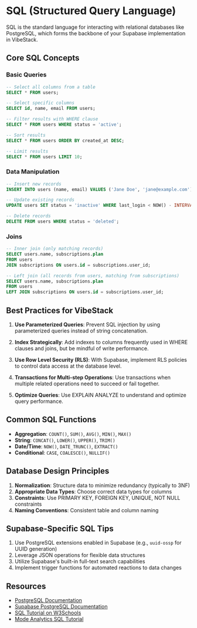 # SQL (Structured Query Language)

SQL is the standard language for interacting with relational databases like PostgreSQL, which forms the backbone of your Supabase implementation in VibeStack.

## Core SQL Concepts

### Basic Queries
```sql
-- Select all columns from a table
SELECT * FROM users;

-- Select specific columns
SELECT id, name, email FROM users;

-- Filter results with WHERE clause
SELECT * FROM users WHERE status = 'active';

-- Sort results
SELECT * FROM users ORDER BY created_at DESC;

-- Limit results
SELECT * FROM users LIMIT 10;
```

### Data Manipulation
```sql
-- Insert new records
INSERT INTO users (name, email) VALUES ('Jane Doe', 'jane@example.com');

-- Update existing records
UPDATE users SET status = 'inactive' WHERE last_login < NOW() - INTERVAL '90 days';

-- Delete records
DELETE FROM users WHERE status = 'deleted';
```

### Joins
```sql
-- Inner join (only matching records)
SELECT users.name, subscriptions.plan 
FROM users
JOIN subscriptions ON users.id = subscriptions.user_id;

-- Left join (all records from users, matching from subscriptions)
SELECT users.name, subscriptions.plan 
FROM users
LEFT JOIN subscriptions ON users.id = subscriptions.user_id;
```

## Best Practices for VibeStack

1. **Use Parameterized Queries**: Prevent SQL injection by using parameterized queries instead of string concatenation.

2. **Index Strategically**: Add indexes to columns frequently used in WHERE clauses and joins, but be mindful of write performance.

3. **Use Row Level Security (RLS)**: With Supabase, implement RLS policies to control data access at the database level.

4. **Transactions for Multi-step Operations**: Use transactions when multiple related operations need to succeed or fail together.

5. **Optimize Queries**: Use EXPLAIN ANALYZE to understand and optimize query performance.

## Common SQL Functions

- **Aggregation**: `COUNT()`, `SUM()`, `AVG()`, `MIN()`, `MAX()`
- **String**: `CONCAT()`, `LOWER()`, `UPPER()`, `TRIM()`
- **Date/Time**: `NOW()`, `DATE_TRUNC()`, `EXTRACT()`
- **Conditional**: `CASE`, `COALESCE()`, `NULLIF()`

## Database Design Principles

1. **Normalization**: Structure data to minimize redundancy (typically to 3NF)
2. **Appropriate Data Types**: Choose correct data types for columns
3. **Constraints**: Use PRIMARY KEY, FOREIGN KEY, UNIQUE, NOT NULL constraints
4. **Naming Conventions**: Consistent table and column naming

## Supabase-Specific SQL Tips

1. Use PostgreSQL extensions enabled in Supabase (e.g., `uuid-ossp` for UUID generation)
2. Leverage JSON operations for flexible data structures
3. Utilize Supabase's built-in full-text search capabilities
4. Implement trigger functions for automated reactions to data changes

## Resources

- [PostgreSQL Documentation](https://www.postgresql.org/docs/)
- [Supabase PostgreSQL Documentation](https://supabase.com/docs/guides/database)
- [SQL Tutorial on W3Schools](https://www.w3schools.com/sql/)
- [Mode Analytics SQL Tutorial](https://mode.com/sql-tutorial/)
